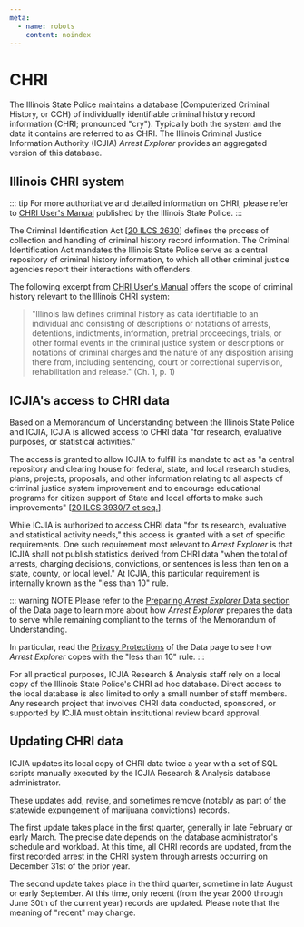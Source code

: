 ```yaml
---
meta:
  - name: robots
    content: noindex
---
```


# CHRI

The Illinois State Police maintains a database (Computerized Criminal History, or CCH) of individually identifiable criminal history record information (CHRI; pronounced "cry"). Typically both the system and the data it contains are referred to as CHRI. The Illinois Criminal Justice Information Authority (ICJIA) _Arrest Explorer_ provides an aggregated version of this database.

## Illinois CHRI system

::: tip
For more authoritative and detailed information on CHRI, please refer to [CHRI User's Manual](https://www.isp.state.il.us/docs/5-336e.pdf) published by the Illinois State Police.
:::

The Criminal Identification Act [[20 ILCS 2630](https://www.ilga.gov/legislation/ilcs/ilcs3.asp?ActID=350&ChapterID=5)] defines the process of collection and handling of criminal history record information. The Criminal Identification Act mandates the Illinois State Police serve as a central repository of criminal history information, to which all other criminal justice agencies report their interactions with offenders.

The following excerpt from [CHRI User's Manual](https://www.isp.state.il.us/docs/5-336e.pdf) offers the scope of criminal history relevant to the Illinois CHRI system:

> "Illinois law defines criminal history as data identifiable to an individual and consisting of descriptions or notations of arrests, detentions, indictments, information, pretrial proceedings, trials, or other formal events in the criminal justice system or descriptions or notations of criminal charges and the nature of any disposition arising there from, including sentencing, court or correctional supervision, rehabilitation and release." (Ch. 1, p. 1)

## ICJIA's access to CHRI data

Based on a Memorandum of Understanding between the Illinois State Police and ICJIA, ICJIA is allowed access to CHRI data "for research, evaluative purposes, or statistical activities."

The access is granted to allow ICJIA to fulfill its mandate to act as "a central repository and clearing house for federal, state, and local research studies, plans, projects, proposals, and other information relating to all aspects of criminal justice system improvement and to encourage educational programs for citizen support of State and local efforts to make such improvements" [[20 ILCS 3930/7 et seq.](https://www.ilga.gov/legislation/ilcs/ilcs3.asp?ActID=397&ChapterID=5)].

While ICJIA is authorized to access CHRI data "for its research, evaluative and statistical activity needs," this access is granted with a set of specific requirements. One such requirement most relevant to _Arrest Explorer_ is that ICJIA shall not publish statistics derived from CHRI data "when the total of arrests, charging decisions, convictions, or sentences is less than ten on a state, county, or local level." At ICJIA, this particular requirement is internally known as the "less than 10" rule.

::: warning NOTE
Please refer to the [Preparing _Arrest Explorer_ Data section](/data#retrieval-and-data-exclusion) of the Data page to learn more about how _Arrest Explorer_ prepares the data to serve while remaining compliant to the terms of the Memorandum of Understanding.

In particular, read the [Privacy Protections](/data.md#privacy-protections) of the Data page to see how _Arrest Explorer_ copes with the "less than 10" rule.
:::

For all practical purposes, ICJIA Research & Analysis staff rely on a local copy of the Illinois State Police's CHRI ad hoc database. Direct access to the local database is also limited to only a small number of staff members. Any research project that involves CHRI data conducted, sponsored, or supported by ICJIA must obtain institutional review board approval.

## Updating CHRI data

ICJIA updates its local copy of CHRI data twice a year with a set of SQL scripts manually executed by the ICJIA Research & Analysis database administrator.

These updates add, revise, and sometimes remove (notably as part of the statewide expungement of marijuana convictions) records.

The first update takes place in the first quarter, generally in late February or early March. The precise date depends on the database administrator's schedule and workload. At this time, all CHRI records are updated, from the first recorded arrest in the CHRI system through arrests occurring on December 31st of the prior year.

The second update takes place in the third quarter, sometime in late August or early September. At this time, only recent (from the year 2000 through June 30th of the current year) records are updated. Please note that the meaning of "recent" may change.

<FundingStatement />
